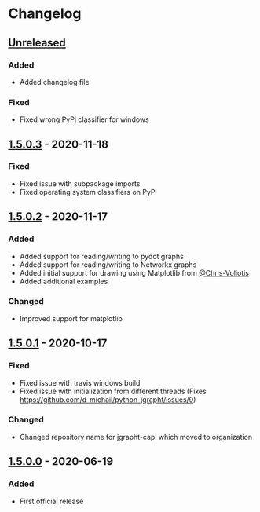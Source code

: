 # Changelog

## [Unreleased]
### Added
- Added changelog file

### Fixed
- Fixed wrong PyPi classifier for windows

## [1.5.0.3] - 2020-11-18
### Fixed
- Fixed issue with subpackage imports
- Fixed operating system classifiers on PyPi

## [1.5.0.2] - 2020-11-17
### Added
- Added support for reading/writing to pydot graphs
- Added support for reading/writing to Networkx graphs
- Added initial support for drawing using Matplotlib 
  from [@Chris-Voliotis](https://github.com/Chris-Voliotis)
- Added additional examples

### Changed
- Improved support for matplotlib

## [1.5.0.1] - 2020-10-17
### Fixed
- Fixed issue with travis windows build
- Fixed issue with initialization from different threads (Fixes https://github.com/d-michail/python-jgrapht/issues/9)
### Changed
- Changed repository name for jgrapht-capi which moved to organization

## [1.5.0.0] - 2020-06-19
### Added
- First official release

[Unreleased]: https://github.com/d-michail/python-jgrapht/compare/jgrapht-1.5.0.3...HEAD
[1.5.0.3]: https://github.com/d-michail/python-jgrapht/compare/jgrapht-1.5.0.2...jgrapht-1.5.0.3
[1.5.0.2]: https://github.com/d-michail/python-jgrapht/compare/jgrapht-1.5.0.1...jgrapht-1.5.0.2
[1.5.0.1]: https://github.com/d-michail/python-jgrapht/compare/jgrapht-1.5.0.0...jgrapht-1.5.0.1
[1.5.0.0]: https://github.com/d-michail/python-jgrapht/releases/tag/jgrapht-1.5.0.0


